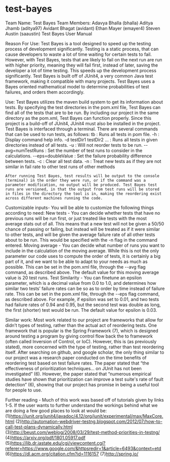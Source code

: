 # test-bayes
Team Name: Test Bayes
Team Members:
Adavya Bhalla (bhalla)
Aditya Jhamb (aditya97)
Avidant Bhagat (avidant)
Ethan Mayer (emayer4)
Steven Austin (saaustin)
Test Bayes User Manual

Reason For Use: Test Bayes is a tool designed to speed up the testing process of development significantly. Testing is a static process, that can cause developers to waste a lot of time waiting for certain tests to fail. However, with Test Bayes, tests that are likely to fail on the next run are run with higher priority, meaning they will fail first, instead of later, saving the developer a lot of time testing. This speeds up the development process significantly. Test Bayes is built off of JUnit4, a very common Java test framework, making it compatible with many projects. Test Bayes uses a Bayes oriented mathematical model to determine probabilities of test failures, and orders them accordingly.

Use: Test Bayes utilizes the maven build system to get its information about tests. By specifying the test directories in the pom.xml file, Test Bayes can find all of the tests that are to be run. By including our project in the same directory as the pom.xml, Test Bayes can function properly. Since this project is a build-off of JUnit4, JUnit4 must also be installed in the project. Test Bayes is interfaced through a terminal. There are several commands that can be used to run tests, as follows:
tb						: Runs all tests in pom file.
   -h					: Display command help info.
   -d testDir1 testDir2 …		: Runs all tests in given 
						  directories instead of all 
						  tests.
   -u 					: Will not reorder tests to be run.
   --avg=numTestRuns           : Set the number of test runs
						  to consider in the calculations.
   --eps=doubleValue	          : Set the failure probability 
						  difference between tests.
   -c					: Clear all test data.
   -n					: Treat new tests as if they are 
						  not similar in fail rate to other
						  test runs of other methods

	After running Test Bayes, test results will be output to the console (terminal) in the order they were run, or if the command was a parameter modification, no output will be produced. Test Bayes test runs are versioned, in that the output from test runs will be stored in files in the directory the tool is in, making the reordering exist across different machines running the code.

Customizable inputs-
	You will be able to customize the following things according to need:
New tests - You can decide whether tests that have no previous runs will be run first, or just treated like tests with the most average stats out of all. This means that a new test will not be given a 50/50 chance of passing or failing, but instead will be treated as if it were similar to other tests, and will be given the average failure rate of all other tests about to be run. This would be specified with the -n flag in the command entered.
Moving average - You can decide what number of runs you want to include in the calculation of the moving average. While this is not the only parameter our code uses to compute the order of tests, it is certainly a big part of it, and we want to be able to adapt to your needs as much as possible. This can be set in the pom.xml file, through the --avg flag command, as described above. The default value for this moving average value is 20 test runs.
Test Similarity - You can finetune an epsilon parameter, which is a decimal value from 0.0 to 1.0, and determines how similar two tests’ failure rates can be so as to order by time instead of failure rate. This can be set in the pom.xml file, through the --eps flag command, as described above. For example, if epsilon was set to 0.01, and two tests had failure rates of 0.94 and 0.95, but the second test was double as long, the first (shorter) test would be run. The default value for epsilon is 0.03.


Similar work: Most work related to our project are frameworks that allow for didn’t types of testing, rather than the actual act of reordering tests. One framework that is popular is the Spring Framework (7), which is designed around testing a program by giving control flow back the to framework (often called Inversion of Control, or IoC). However, this is (as previously stated), more concerned with the type of testing, rather than test reordering itself. After searching on github, and google scholar, the only thing similar to our project was a research paper conducted on the time benefits of reordering test based on test failure rates. The paper stated that “the effectiveness of prioritization techniques… on JUnit has not been investigated” (6). However, the paper stated that “numerous empirical studies have shown that prioritization can improve a test suite's rate of fault detection” (6), showing that our project has promise in being a useful tool for people to use.



Further reading -
	Much of this work was based off of tutorials given by links 1-5. If the user wants to further understand the workings behind what we are doing a few good places to look at would be:
(1)https://junit.org/junit4/javadoc/4.12/org/junit/experimental/max/MaxCore.html
(2)http://automation-webdriver-testng.blogspot.com/2012/07/how-to-call-test-plans-dynamically.html
(3)http://beust.com/weblog/2008/03/29/test-method-priorities-in-testng/
(4)https://arxiv.org/pdf/1801.05917.pdf
(5)https://lib.dr.iastate.edu/cgi/viewcontent.cgi?referer=https://www.google.com/&httpsredir=1&article=6493&context=etd
(6)https://dl.acm.org/citation.cfm?id=1116157
(7)http://spring.io/
